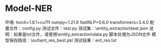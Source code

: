 # Model-NER
环境:
    torch=1.8.1+cu111
    numpy=1.21.6
    fastNLP=0.6.0
    transformers=3.4.0
配置文件：config.py
测试文件：test.py
测试集：\entity_extraction\test.json
	说明：如果是txt文件，请使用\entity_extraction\data.py 脚本处理为JSON文件
模型保存路径：\out\ent_res_best.pkl
测试结果：ent_res.txt
